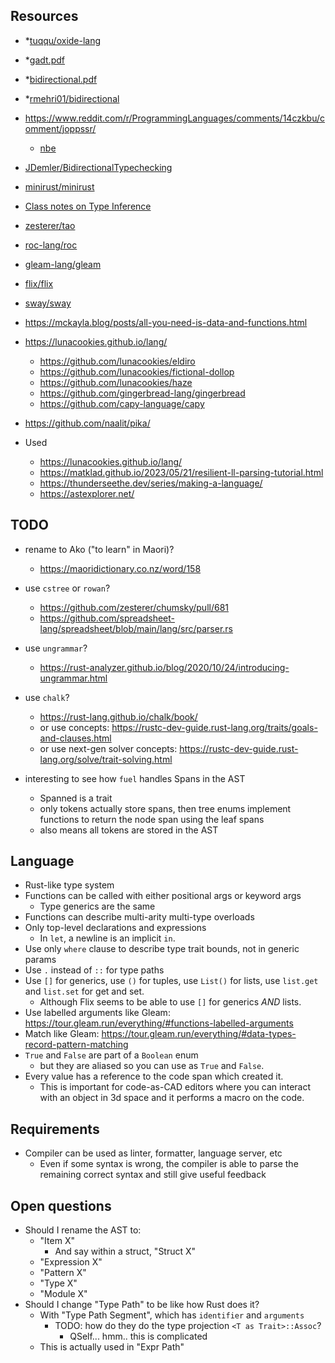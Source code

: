 ## Resources

- \*[tuqqu/oxide-lang](https://github.com/tuqqu/oxide-lang)
- \*[gadt.pdf](https://www.cl.cam.ac.uk/~nk480/gadt.pdf)
- \*[bidirectional.pdf](https://davidchristiansen.dk/tutorials/bidirectional.pdf)
- \*[rmehri01/bidirectional](https://github.com/rmehri01/bidirectional)
- https://www.reddit.com/r/ProgrammingLanguages/comments/14czkbu/comment/joppssr/
    - [nbe](https://davidchristiansen.dk/tutorials/nbe/)
- [JDemler/BidirectionalTypechecking](https://github.com/JDemler/BidirectionalTypechecking)
- [minirust/minirust](https://github.com/minirust/minirust)
- [Class notes on Type Inference](https://cs.hofstra.edu/~cscccl/csc123/typing.pdf)
- [zesterer/tao](https://github.com/zesterer/tao/)
- [roc-lang/roc](https://github.com/roc-lang/roc)
- [gleam-lang/gleam](https://github.com/gleam-lang/gleam)
- [flix/flix](https://github.com/flix/flix)
- [sway/sway](https://docs.fuel.network/docs/sway/)
- https://mckayla.blog/posts/all-you-need-is-data-and-functions.html
- https://lunacookies.github.io/lang/
  - https://github.com/lunacookies/eldiro
  - https://github.com/lunacookies/fictional-dollop
  - https://github.com/lunacookies/haze
  - https://github.com/gingerbread-lang/gingerbread
  - https://github.com/capy-language/capy
- https://github.com/naalit/pika/

- Used
  - https://lunacookies.github.io/lang/
  - https://matklad.github.io/2023/05/21/resilient-ll-parsing-tutorial.html
  - https://thunderseethe.dev/series/making-a-language/
  - https://astexplorer.net/

## TODO

- rename to Ako ("to learn" in Maori)?
  - https://maoridictionary.co.nz/word/158

- use `cstree` or `rowan`?
  - https://github.com/zesterer/chumsky/pull/681
  - https://github.com/spreadsheet-lang/spreadsheet/blob/main/lang/src/parser.rs
- use `ungrammar`?
  - https://rust-analyzer.github.io/blog/2020/10/24/introducing-ungrammar.html
- use `chalk`?
  - https://rust-lang.github.io/chalk/book/
  - or use concepts: https://rustc-dev-guide.rust-lang.org/traits/goals-and-clauses.html
  - or use next-gen solver concepts: https://rustc-dev-guide.rust-lang.org/solve/trait-solving.html
- interesting to see how `fuel` handles Spans in the AST
  - Spanned is a trait
  - only tokens actually store spans, then tree enums implement functions to return the node span using the leaf spans
  - also means all tokens are stored in the AST

## Language

- Rust-like type system
- Functions can be called with either positional args or keyword args
  - Type generics are the same
- Functions can describe multi-arity multi-type overloads
- Only top-level declarations and expressions
  - In `let`, a newline is an implicit `in`.
- Use only `where` clause to describe type trait bounds, not in generic params
- Use `.` instead of `::` for type paths
- Use `[]` for generics, use `()` for tuples, use `List()` for lists, use `list.get` and `list.set` for get and set.
  - Although Flix seems to be able to use `[]` for generics _AND_ lists.
- Use labelled arguments like Gleam: https://tour.gleam.run/everything/#functions-labelled-arguments
- Match like Gleam: https://tour.gleam.run/everything/#data-types-record-pattern-matching
- `True` and `False` are part of a `Boolean` enum
  - but they are aliased so you can use as `True` and `False`.
- Every value has a reference to the code span which created it.
  - This is important for code-as-CAD editors where you can interact with an object in 3d space and it performs a macro on the code.

## Requirements

- Compiler can be used as linter, formatter, language server, etc
  - Even if some syntax is wrong, the compiler is able to parse the remaining correct syntax and still give useful feedback

## Open questions

- Should I rename the AST to:
    - "Item X"
      - And say within a struct, "Struct X"
    - "Expression X"
    - "Pattern X"
    - "Type X"
    - "Module X"
- Should I change "Type Path" to be like how Rust does it?
    - With "Type Path Segment", which has `identifier` and `arguments`
      - TODO: how do they do the type projection `<T as Trait>::Assoc`?
        - QSelf... hmm.. this is complicated
    - This is actually used in "Expr Path"
